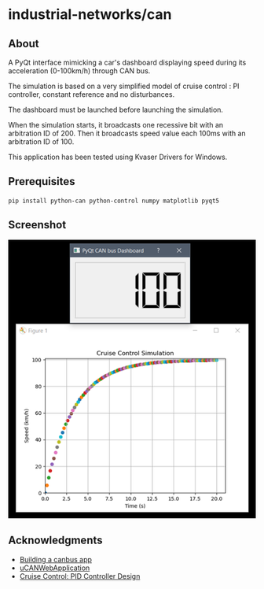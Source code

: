 # industrial-networks/can
## About

A PyQt interface mimicking a car's dashboard displaying speed during its acceleration (0-100km/h) through CAN bus.

The simulation is based on a very simplified model of cruise control : PI controller, constant reference and no disturbances.

The dashboard must be launched before launching the simulation.

When the simulation starts, it broadcasts one recessive bit with an arbitration ID of 200. Then it broadcasts speed value each 100ms with an arbitration ID of 100.

This application has been tested using Kvaser Drivers for Windows. 

## Prerequisites

```
pip install python-can python-control numpy matplotlib pyqt5
```

## Screenshot

![](screenshot.png)

## Acknowledgments

- [Building a canbus app](https://www.moderndaymods.com/2020/01/26/building-a-canbus-app-part1/)
- [uCANWebApplication](https://github.com/CanEthernetConverter/uCANWebApplication)
- [Cruise Control: PID Controller Design](http://ctms.engin.umich.edu/CTMS/index.php?example=CruiseControl&section=ControlPID)
